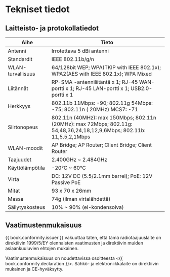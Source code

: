 # Tekniset tiedot

## Laitteisto- ja protokollatiedot

| Aihe         | Tieto |
|--------------|-------|
| Antenni      | Irrotettava 5 dBi antenni |
| Standardit   | IEEE 802.11b/g/n |
| WLAN-turvallisuus | 64/128bit WEP; WPA(TKIP with IEEE 802.1x); WPA2(AES with IEEE 802.1x); WPA Mixed |
| Liitännät    | RP-SMA -antenniliitäntä x 1; RJ-45 WAN-portti x 1; RJ-45 LAN-portti x 1; USB2.0-portti x 1 |
| Herkkyys     | 802.11b 11Mbps: -90; 802.11g 54Mbps: -75; 802.11n ( 20MHz) MCS7: -71
| Siirtonopeus | 802.11n (40MHz): max 150Mbps; 802.11n (20MHz): max 72Mbps; 802.11g: 54,48,36,24,18,12,9,6Mbps; 802.11b: 11,5.5,2,1Mbps |
| WLAN-moodit  | AP Bridge; AP Router; Client Bridge; Client Router |
| Taajuudet    | 2.400GHz ~ 2.484GHz |
| Käyttölämpötila | -20°C ~ 60°C |
| Virta        | DC: 12V DC (5.5/2.1mm barrel); PoE: 12V Passive PoE |
| Mitat        | 93 x 70 x 26mm |
| Massa        | 74g (ilman virtalähdettä) |
| Säilytyskosteus | 10% ~ 90% (ei-kondensoiva) |

## Vaatimustenmukaisuus

{{ book.conformity.issuer }} vakuuttaa täten, että tämä radiotaajuuslaite on direktiivin 1999/5/EY olennaisten vaatimusten ja direktiivin muiden asiaankuuluvien ehtojen mukainen.

Vaatimustenmukaisuus on noudettavissa osoitteesta <{{ book.conformity.declaration }}>. Sähkö- ja elektroniikkalaite on direktiivin mukainen ja CE-hyväksytty.